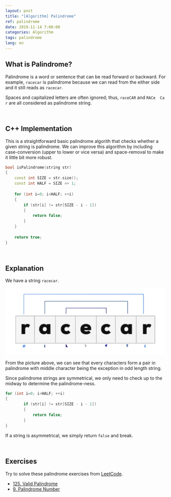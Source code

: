 ```yaml
---
layout: post
title: "[Algorithm] Palindrome"
ref: palindrome
date: 2019-11-14 7:00:00
categories: Algorithm
tags: palindrome
lang: en
---
```


## **What is Palindrome?**

Palindrome is a word or sentence that can be read forward or backward. For example, `racecar` is palindrome because
we can read from the either side and it still reads as `racecar`.

Spaces and capitalized letters are often ignored; thus, `raceCAR` and `RACe  Ca r` are all considered as palindrome string.

<br>

## **C++ Implementation**

This is a straightforward basic palindrome algorith that checks whether a given string is palindrome. 
We can improve this algorithm by including case-conversion (upper to lower or vice versa) and space-removal to make it little bit more robust.

```cpp
bool isPalindrome(string str)
{
    const int SIZE = str.size();
    const int HALF = SIZE >> 1;

    for (int i=0; i<HALF; ++i)
    {
        if (str[i] != str[SIZE - i - 1])
        {
            return false;
        }   
    }

    return true;
}
```

<br>

## **Explanation**

We have a string `racecar`.

![Palindrome](/assets/images/algorithm/palindrome/normal/palindrome-en.jpg)

From the picture above, we can see that every characters form a pair in palindrome with middle character being the exception in odd length string.

Since palindrome strings are symmetrical, we only need to check up to the midway to determine the palindrome-ness.

```cpp
for (int i=0; i<HALF; ++i)
{
        if (str[i] != str[SIZE - i - 1]) 
        { 
            return false;
        }
}
```

If a string is asymmetrical, we simply return `false` and break.

<br>

## **Exercises**
Try to solve these palindrome exercises from [LeetCode](https://leetcode.com/problemset/all/?search=palindrome).
- [125. Valid Palindrome](https://leetcode.com/problems/valid-palindrome/)
- [9. Palindrome Number](https://leetcode.com/problems/palindrome-number/)
